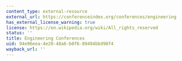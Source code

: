```yaml
---
content_type: external-resource
external_url: https://conferenceindex.org/conferences/engineering
has_external_license_warning: true
license: https://en.wikipedia.org/wiki/All_rights_reserved
status: ''
title: Engineering Conferences
uid: 94e96eea-4e20-48a6-b0f6-89494bbd98f4
wayback_url: ''
---
```

